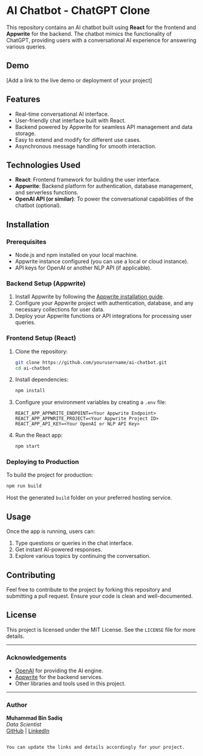 # AI Chatbot - ChatGPT Clone

This repository contains an AI chatbot built using **React** for the frontend and **Appwrite** for the backend. The chatbot mimics the functionality of ChatGPT, providing users with a conversational AI experience for answering various queries.

## Demo
[Add a link to the live demo or deployment of your project]

## Features
- Real-time conversational AI interface.
- User-friendly chat interface built with React.
- Backend powered by Appwrite for seamless API management and data storage.
- Easy to extend and modify for different use cases.
- Asynchronous message handling for smooth interaction.

## Technologies Used
- **React**: Frontend framework for building the user interface.
- **Appwrite**: Backend platform for authentication, database management, and serverless functions.
- **OpenAI API (or similar)**: To power the conversational capabilities of the chatbot (optional).

## Installation

### Prerequisites
- Node.js and npm installed on your local machine.
- Appwrite instance configured (you can use a local or cloud instance).
- API keys for OpenAI or another NLP API (if applicable).

### Backend Setup (Appwrite)
1. Install Appwrite by following the [Appwrite installation guide](https://appwrite.io/docs/installation).
2. Configure your Appwrite project with authentication, database, and any necessary collections for user data.
3. Deploy your Appwrite functions or API integrations for processing user queries.

### Frontend Setup (React)
1. Clone the repository:
   ```bash
   git clone https://github.com/yourusername/ai-chatbot.git
   cd ai-chatbot
   ```
2. Install dependencies:
   ```bash
   npm install
   ```
3. Configure your environment variables by creating a `.env` file:
   ```
   REACT_APP_APPWRITE_ENDPOINT=<Your Appwrite Endpoint>
   REACT_APP_APPWRITE_PROJECT=<Your Appwrite Project ID>
   REACT_APP_API_KEY=<Your OpenAI or NLP API Key>
   ```
4. Run the React app:
   ```bash
   npm start
   ```

### Deploying to Production
To build the project for production:
```bash
npm run build
```
Host the generated `build` folder on your preferred hosting service.

## Usage
Once the app is running, users can:
1. Type questions or queries in the chat interface.
2. Get instant AI-powered responses.
3. Explore various topics by continuing the conversation.

## Contributing
Feel free to contribute to the project by forking this repository and submitting a pull request. Ensure your code is clean and well-documented.

## License
This project is licensed under the MIT License. See the `LICENSE` file for more details.

---

### Acknowledgements
- [OpenAI](https://openai.com) for providing the AI engine.
- [Appwrite](https://appwrite.io) for the backend services.
- Other libraries and tools used in this project.

---

### Author
**Muhammad Bin Sadiq**  
*Data Scientist*  
[GitHub](https://github.com/iammuhammadbinsadiq) | [LinkedIn](https://www.linkedin.com/in/iammuhammadbinsadiq/)
```

You can update the links and details accordingly for your project.
